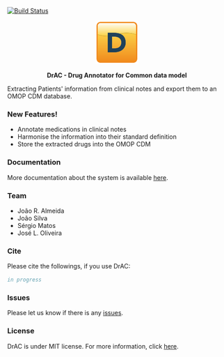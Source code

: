 [![Build Status](https://travis-ci.org/joemccann/dillinger.svg?branch=master)](https://github.com/bioinformatics-ua/DrAC/tree/master)

<p align="center"><img src="images/logo.png" alt="cn-to-cdm" height="100" border="0" /></p>

<p align="center"><b>DrAC - Drug Annotator for Common data model</b></p>

Extracting Patients' information from clinical notes and export them to an OMOP CDM database.

### New Features!

  - Annotate medications in clinical notes
  - Harmonise the information into their standard definition
  - Store the extracted drugs into the OMOP CDM

### Documentation

More documentation about the system is available [here](https://github.com/bioinformatics-ua/DrAC/wiki).

### Team
  - João R. Almeida
  - João Silva
  - Sérgio Matos
  - José L. Oliveira

### Cite

Please cite the followings, if you use DrAC:

```bib
in progress
```

### Issues
Please let us know if there is any
[issues](https://github.com/bioinformatics-ua/DrAC/issues).

### License
DrAC is under MIT license. For more information, click
[here](https://opensource.org/licenses/MIT).
